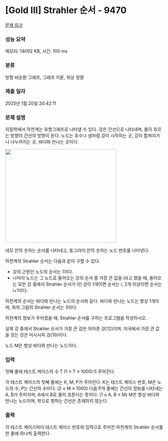 # [Gold III] Strahler 순서 - 9470 

[문제 링크](https://www.acmicpc.net/problem/9470) 

### 성능 요약

메모리: 14092 KB, 시간: 100 ms

### 분류

방향 비순환 그래프, 그래프 이론, 위상 정렬

### 제출 일자

2025년 1월 20일 20:42:11

### 문제 설명

<p>지질학에서 하천계는 유향그래프로 나타낼 수 있다. 강은 간선으로 나타내며, 물이 흐르는 방향이 간선의 방향이 된다. 노드는 호수나 샘처럼 강이 시작하는 곳, 강이 합쳐지거나 나누어지는 곳, 바다와 만나는 곳이다.</p>

<p><img alt="" src="https://www.acmicpc.net/upload/images/strahler.png" style="height:299px; width:354px"></p>

<p>네모 안의 숫자는 순서를 나타내고, 동그라미 안의 숫자는 노드 번호를 나타낸다.</p>

<p>하천계의 Strahler 순서는 다음과 같이 구할 수 있다.</p>

<ul>
	<li>강의 근원인 노드의 순서는 1이다.</li>
	<li>나머지 노드는 그 노드로 들어오는 강의 순서 중 가장 큰 값을 i라고 했을 때, 들어오는 모든 강 중에서 Strahler 순서가 i인 강이 1개이면 순서는 i, 2개 이상이면 순서는 i+1이다.</li>
</ul>

<p>하천계의 순서는 바다와 만나는 노드의 순서와 같다. 바다와 만나는 노드는 항상 1개이며, 위의 그림의 Strahler 순서는 3이다.</p>

<p>하천계의 정보가 주어졌을 때, Strahler 순서를 구하는 프로그램을 작성하시오.</p>

<p>실제 강 중에서 Strahler 순서가 가장 큰 강은 아마존 강(12)이며, 미국에서 가장 큰 값을 갖는 강은 미시시피 강(10)이다.</p>

<p>노드 M은 항상 바다와 만나는 노드이다.</p>

### 입력 

 <p>첫째 줄에 테스트 케이스의 수 T (1 ≤ T ≤ 1000)가 주어진다.</p>

<p>각 테스트 케이스의 첫째 줄에는 K, M, P가 주어진다. K는 테스트 케이스 번호, M은 노드의 수, P는 간선의 수이다. (2 ≤ M ≤ 1000) 다음 P개 줄에는 간선의 정보를 나타내는 A, B가 주어지며, A에서 B로 물이 흐른다는 뜻이다. (1 ≤ A, B ≤ M) M은 항상 바다와 만나는 노드이며, 밖으로 향하는 간선은 존재하지 않는다.</p>

### 출력 

 <p>각 테스트 케이스마다 테스트 케이스 번호와 입력으로 주어진 하천계의 Strahler 순서를 한 줄에 하나씩 출력한다.</p>

